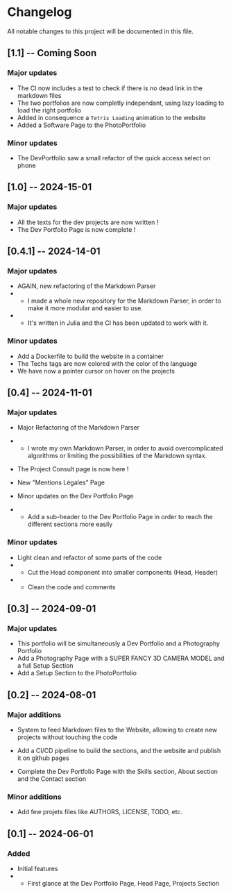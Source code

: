 # Changelog

All notable changes to this project will be documented in this file.

## [1.1] -- Coming Soon

### Major updates

- The CI now includes a test to check if there is no dead link in the markdown files
- The two portfolios are now completly independant, using lazy loading to load the right portfolio
- Added in consequence a `Tetris Loading` animation to the website
- Added a Software Page to the PhotoPortfolio

### Minor updates

- The DevPortfolio saw a small refactor of the quick access select on phone

## [1.0] -- 2024-15-01

### Major updates

- All the texts for the dev projects are now written !
- The Dev Portfolio Page is now complete !

## [0.4.1] -- 2024-14-01

### Major updates

- AGAIN, new refactoring of the Markdown Parser
- - I made a whole new repository for the Markdown Parser, in order to make it more modular and easier to use.
- - It's written in Julia and the CI has been updated to work with it.

### Minor updates

- Add a Dockerfile to build the website in a container
- The Techs tags are now colored with the color of the language
- We have now a pointer cursor on hover on the projects

## [0.4] -- 2024-11-01

### Major updates

- Major Refactoring of the Markdown Parser
- - I wrote my own Markdown Parser, in order to avoid overcomplicated algorithms or limiting the possibilities of the Markdown syntax.

- The Project Consult page is now here !

- New "Mentions Légales" Page

- Minor updates on the Dev Portfolio Page
- - Add a sub-header to the Dev Portfolio Page in order to reach the different sections more easily

### Minor updates

- Light clean and refactor of some parts of the code
- - Cut the Head component into smaller components (Head, Header)
- - Clean the code and comments

## [0.3] -- 2024-09-01

### Major updates

- This portfolio will be simultaneously a Dev Portfolio and a Photography Portfolio
- Add a Photography Page with a SUPER FANCY 3D CAMERA MODEL and a full Setup Section
- Add a Setup Section to the PhotoPortfolio

## [0.2] -- 2024-08-01

### Major additions

- System to feed Markdown files to the Website, allowing to create new projects without touching the code

- Add a CI/CD pipeline to build the sections, and the website and publish it on github pages

- Complete the Dev Portfolio Page with the Skills section, About section and the Contact section

### Minor additions

- Add few projets files like AUTHORS, LICENSE, TODO, etc.

## [0.1] -- 2024-06-01

### Added

- Initial features
- - First glance at the Dev Portfolio Page, Head Page, Projects Section
